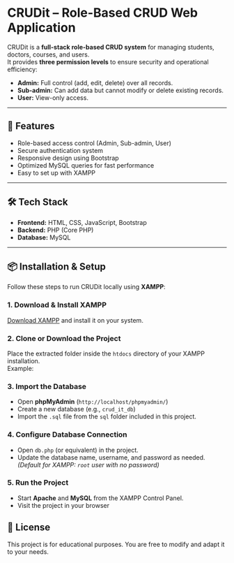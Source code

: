 # CRUDit – Role-Based CRUD Web Application

CRUDit is a **full-stack role-based CRUD system** for managing students, doctors, courses, and users.  
It provides **three permission levels** to ensure security and operational efficiency:
- **Admin:** Full control (add, edit, delete) over all records.
- **Sub-admin:** Can add data but cannot modify or delete existing records.
- **User:** View-only access.

---

## 🚀 Features
- Role-based access control (Admin, Sub-admin, User)
- Secure authentication system
- Responsive design using Bootstrap
- Optimized MySQL queries for fast performance
- Easy to set up with XAMPP

---

## 🛠 Tech Stack
- **Frontend:** HTML, CSS, JavaScript, Bootstrap  
- **Backend:** PHP (Core PHP)  
- **Database:** MySQL  

---

## 📦 Installation & Setup

Follow these steps to run CRUDit locally using **XAMPP**:

### 1. Download & Install XAMPP
[Download XAMPP](https://www.apachefriends.org/index.html) and install it on your system.

### 2. Clone or Download the Project
Place the extracted folder inside the `htdocs` directory of your XAMPP installation.  
Example:


### 3. Import the Database
- Open **phpMyAdmin** (`http://localhost/phpmyadmin/`)  
- Create a new database (e.g., `crud_it_db`)  
- Import the `.sql` file from the `sql` folder included in this project.

### 4. Configure Database Connection
- Open `db.php` (or equivalent) in the project.  
- Update the database name, username, and password as needed.  
  *(Default for XAMPP: `root` user with no password)*

### 5. Run the Project
- Start **Apache** and **MySQL** from the XAMPP Control Panel.  
- Visit the project in your browser

## 📄 License
This project is for educational purposes. You are free to modify and adapt it to your needs.
